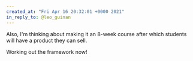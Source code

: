 ```yaml
---
created_at: "Fri Apr 16 20:32:01 +0000 2021"
in_reply_to: @leo_guinan
---
```


Also, I'm thinking about making it an 8-week course after which students will have a product they can sell.

Working out the framework now!
